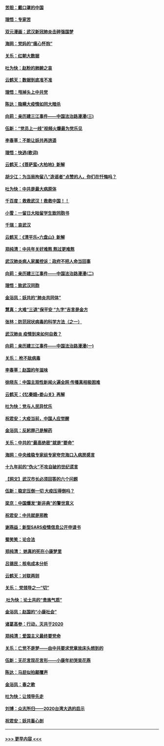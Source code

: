#### [苦胆：戴口罩的中国](../pages/nsc993/n11845576.md?t=02051544) 
#### [理悟：专家苦](../pages/nsc993/n11845564.md?t=02051544) 
#### [双元漫画：武汉新冠肺炎击碎强国梦](../pages/nsc993/n11843320.md?t=02051544) 
#### [海网：党妈的“瘟心怀抱”](../pages/nsc993/n11840740.md?t=02051544) 
#### [关乐：红朝大数据](../pages/nsc993/n11840675.md?t=02051544) 
#### [吐为快：赵粉的肺腑之哀](../pages/nsc993/n11840618.md?t=02051544) 
#### [云鹤天：数据到底准不准](../pages/nsc993/n11840325.md?t=02051544) 
#### [理悟：甩掉头上中共党](../pages/nsc993/n11838826.md?t=02051544) 
#### [陈达：隐瞒大疫情如同大暗杀](../pages/nsc993/n11838771.md?t=02051544) 
#### [向莉：亲历建三江事件——中国法治路漫漫(三)](../pages/nsc993/n11831825.md?t=02051544) 
#### [伍新：“党员上一线”视频火爆最为党乐见](../pages/nsc993/n11838200.md?t=02051544) 
#### [李春草：不能让妖共再逍遥](../pages/nsc993/n11838102.md?t=02051544) 
#### [理悟：快逃(歌词)](../pages/nsc993/n11838083.md?t=02051544) 
#### [云鹤天：《菩萨蛮▪大柏地》新解](../pages/nsc993/n11838059.md?t=02051544) 
#### [胡少江：为当局拘留八“造谣者”点赞的人，你们在忏悔吗？](../pages/nsc993/n11836801.md?t=02051544) 
#### [吐为快：中共是最大病原体](../pages/nsc993/n11836748.md?t=02051544) 
#### [千百度：救救武汉！救救中国！！](../pages/nsc993/n11836145.md?t=02051544) 
#### [小雪：一留日大陆留学生致同胞书](../pages/nsc993/n11834624.md?t=02051544) 
#### [千瑞：哀武汉](../pages/nsc993/n11833647.md?t=02051544) 
#### [云鹤天：《清平乐▪六盘山》新解](../pages/nsc993/n11833611.md?t=02051544) 
#### [郑纯清：中共年关好难熬 熬过更难熬](../pages/nsc993/n11833489.md?t=02051544) 
#### [武汉肺炎病人家属控诉：政府不把人命当回事](../pages/nsc993/n11833205.md?t=02051544) 
#### [向莉：亲历建三江事件——中国法治路漫漫(二)](../pages/nsc993/n11829102.md?t=02051544) 
#### [理悟：致武汉同胞](../pages/nsc993/n11831522.md?t=02051544) 
#### [金浴凤：妖共的“肺炎共同体”](../pages/nsc993/n11829448.md?t=02051544) 
#### [慧真：大难“三退”保平安 “九字”吉言是金方](../pages/nsc993/n11829501.md?t=02051544) 
#### [张林：防范冠状病毒的科学方法（之一）](../pages/nsc993/n11828618.md?t=02051544) 
#### [武汉肺炎 疫情到来如何自救？](../pages/nsc993/n11827632.md?t=02051544) 
#### [向莉：亲历建三江事件——中国法治路漫漫(一)](../pages/nsc993/n11827190.md?t=02051544) 
#### [关乐： 枪不敌病毒](../pages/nsc993/n11826746.md?t=02051544) 
#### [李春草：赵国的年滋味](../pages/nsc993/n11826321.md?t=02051544) 
#### [徐晓东：中国主观性新闻火遍全网 传播真相极困难](../pages/nsc993/n11826508.md?t=02051544) 
#### [云鹤天：《忆秦娥▪娄山关》再解](../pages/nsc993/n11824682.md?t=02051544) 
#### [吐为快：党与人民异忧乐](../pages/nsc993/n11824660.md?t=02051544) 
#### [祝君安：大疫当前，中国人应觉醒](../pages/nsc993/n11821946.md?t=02051544) 
#### [金浴凤：反躬罪己是解药](../pages/nsc993/n11820280.md?t=02051544) 
#### [关乐：中共的“最高绝密”就是“要命”](../pages/nsc993/n11816946.md?t=02051544) 
#### [海网：中央维稳专家组专家夸完海口入病房感言](../pages/nsc993/n11815138.md?t=02051544) 
#### [十九年前的“伪火”不攻自破的世纪谎言](../pages/nsc993/n11813238.md?t=02051544) 
#### [【网文】武汉市长必须回答的六个问题](../pages/nsc993/n11813848.md?t=02051544) 
#### [伍新：稳定压倒一切 大疫压得倒吗？](../pages/nsc993/n11812634.md?t=02051544) 
#### [梁京：中国爆发“新非典”的警世意义](../pages/nsc993/n11812554.md?t=02051544) 
#### [祝君安：中共就是邪教](../pages/nsc993/n11812431.md?t=02051544) 
#### [谢燕益：新型SARS疫情信息公开申请书](../pages/nsc993/n11808840.md?t=02051544) 
#### [蜀笑笑：论合法](../pages/nsc993/n11808064.md?t=02051544) 
#### [郑纯清： 她真的死在小康梦里](../pages/nsc993/n11806623.md?t=02051544) 
#### [吕锡民：核电成本分析](../pages/nsc993/n11806284.md?t=02051544) 
#### [云鹤天：对联两则](../pages/nsc993/n11805957.md?t=02051544) 
#### [关乐： 党领导之一“切”](../pages/nsc993/n11804505.md?t=02051544) 
#### [ 吐为快：论土共的“贵族气质”](../pages/nsc993/n11804490.md?t=02051544) 
#### [金浴凤：赵国的“小康社会”](../pages/nsc993/n11804452.md?t=02051544) 
#### [诸葛高参：行动，灭共于2020](../pages/nsc993/n11804120.md?t=02051544) 
#### [郑纯清：爱国主义最终要党命](../pages/nsc993/n11802197.md?t=02051544) 
#### [关乐：亡党不是梦——由中共要求党章放床头想到的](../pages/nsc993/n11802156.md?t=02051544) 
#### [伍新：无花言现花言形——小康年初哭吴花燕](../pages/nsc993/n11800044.md?t=02051544) 
#### [陈达：马屁似拍颠覆声](../pages/nsc993/n11800010.md?t=02051544) 
#### [金浴凤：春之歌](../pages/nsc993/n11797687.md?t=02051544) 
#### [吐为快：让领导先走](../pages/nsc993/n11797512.md?t=02051544) 
#### [刘博：众志所归——2020台湾大选的启示](../pages/nsc993/n11796878.md?t=02051544) 
#### [祝君安：妖共畜心剖](../pages/nsc993/n11794273.md?t=02051544) 

----
#### [ >>> 更早内容 <<< ](../indexes/nsc993-earlier.md)
